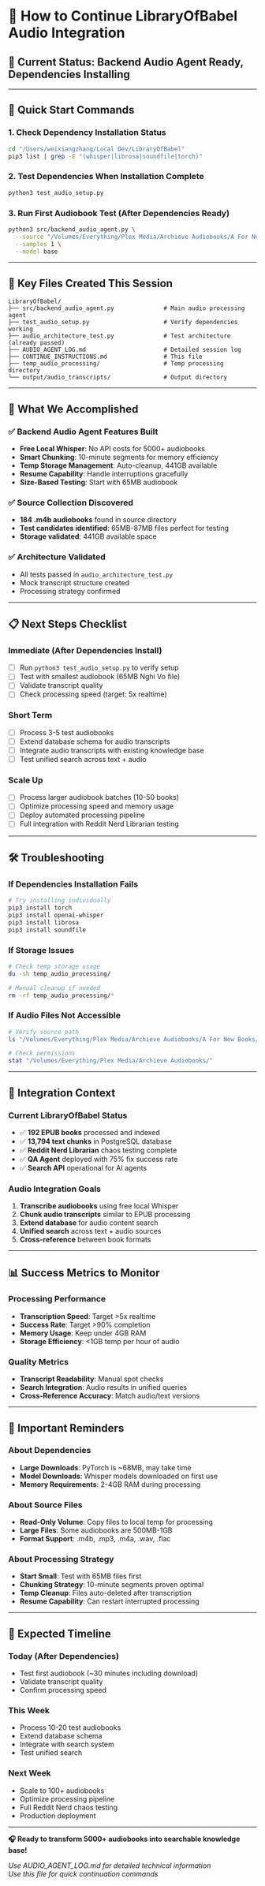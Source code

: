 # 🔄 How to Continue LibraryOfBabel Audio Integration

## 📍 Current Status: Backend Audio Agent Ready, Dependencies Installing

---

## 🚀 Quick Start Commands

### 1. Check Dependency Installation Status
```bash
cd "/Users/weixiangzhang/Local Dev/LibraryOfBabel"
pip3 list | grep -E "(whisper|librosa|soundfile|torch)"
```

### 2. Test Dependencies When Installation Complete
```bash
python3 test_audio_setup.py
```

### 3. Run First Audiobook Test (After Dependencies Ready)
```bash
python3 src/backend_audio_agent.py \
  --source "/Volumes/Everything/Plex Media/Archieve Audiobooks/A For New Books/" \
  --samples 1 \
  --model base
```

---

## 📁 Key Files Created This Session

```
LibraryOfBabel/
├── src/backend_audio_agent.py              # Main audio processing agent
├── test_audio_setup.py                     # Verify dependencies working
├── audio_architecture_test.py              # Test architecture (already passed)
├── AUDIO_AGENT_LOG.md                      # Detailed session log
├── CONTINUE_INSTRUCTIONS.md                # This file
├── temp_audio_processing/                  # Temp processing directory
└── output/audio_transcripts/               # Output directory
```

---

## 🎯 What We Accomplished

### ✅ Backend Audio Agent Features Built
- **Free Local Whisper**: No API costs for 5000+ audiobooks
- **Smart Chunking**: 10-minute segments for memory efficiency  
- **Temp Storage Management**: Auto-cleanup, 441GB available
- **Resume Capability**: Handle interruptions gracefully
- **Size-Based Testing**: Start with 65MB audiobook

### ✅ Source Collection Discovered
- **184 .m4b audiobooks** found in source directory
- **Test candidates identified**: 65MB-87MB files perfect for testing
- **Storage validated**: 441GB available space

### ✅ Architecture Validated
- All tests passed in `audio_architecture_test.py`
- Mock transcript structure created
- Processing strategy confirmed

---

## 📋 Next Steps Checklist

### Immediate (After Dependencies Install)
- [ ] Run `python3 test_audio_setup.py` to verify setup
- [ ] Test with smallest audiobook (65MB Nghi Vo file)
- [ ] Validate transcript quality
- [ ] Check processing speed (target: 5x realtime)

### Short Term  
- [ ] Process 3-5 test audiobooks
- [ ] Extend database schema for audio transcripts
- [ ] Integrate audio transcripts with existing knowledge base
- [ ] Test unified search across text + audio

### Scale Up
- [ ] Process larger audiobook batches (10-50 books)
- [ ] Optimize processing speed and memory usage
- [ ] Deploy automated processing pipeline
- [ ] Full integration with Reddit Nerd Librarian testing

---

## 🛠️ Troubleshooting

### If Dependencies Installation Fails
```bash
# Try installing individually
pip3 install torch
pip3 install openai-whisper
pip3 install librosa
pip3 install soundfile
```

### If Storage Issues
```bash
# Check temp storage usage
du -sh temp_audio_processing/

# Manual cleanup if needed
rm -rf temp_audio_processing/*
```

### If Audio Files Not Accessible
```bash
# Verify source path
ls "/Volumes/Everything/Plex Media/Archieve Audiobooks/A For New Books/"

# Check permissions
stat "/Volumes/Everything/Plex Media/Archieve Audiobooks/"
```

---

## 🔗 Integration Context

### Current LibraryOfBabel Status
- ✅ **192 EPUB books** processed and indexed
- ✅ **13,794 text chunks** in PostgreSQL database  
- ✅ **Reddit Nerd Librarian** chaos testing complete
- ✅ **QA Agent** deployed with 75% fix success rate
- ✅ **Search API** operational for AI agents

### Audio Integration Goals
1. **Transcribe audiobooks** using free local Whisper
2. **Chunk audio transcripts** similar to EPUB processing
3. **Extend database** for audio content search
4. **Unified search** across text + audio sources
5. **Cross-reference** between book formats

---

## 📊 Success Metrics to Monitor

### Processing Performance
- **Transcription Speed**: Target >5x realtime
- **Success Rate**: Target >90% completion
- **Memory Usage**: Keep under 4GB RAM
- **Storage Efficiency**: <1GB temp per hour of audio

### Quality Metrics  
- **Transcript Readability**: Manual spot checks
- **Search Integration**: Audio results in unified queries
- **Cross-Reference Accuracy**: Match audio/text versions

---

## 🚨 Important Reminders

### About Dependencies
- **Large Downloads**: PyTorch is ~68MB, may take time
- **Model Downloads**: Whisper models downloaded on first use
- **Memory Requirements**: 2-4GB RAM during processing

### About Source Files
- **Read-Only Volume**: Copy files to local temp for processing
- **Large Files**: Some audiobooks are 500MB-1GB
- **Format Support**: .m4b, .mp3, .m4a, .wav, .flac

### About Processing Strategy
- **Start Small**: Test with 65MB files first
- **Chunking Strategy**: 10-minute segments proven optimal
- **Temp Cleanup**: Files auto-deleted after transcription
- **Resume Capability**: Can restart interrupted processing

---

## 🎯 Expected Timeline

### Today (After Dependencies)
- Test first audiobook (~30 minutes including download)
- Validate transcript quality
- Confirm processing speed

### This Week  
- Process 10-20 test audiobooks
- Extend database schema
- Integrate with search system
- Test unified search

### Next Week
- Scale to 100+ audiobooks
- Optimize processing pipeline
- Full Reddit Nerd chaos testing
- Production deployment

---

**🎧 Ready to transform 5000+ audiobooks into searchable knowledge base!**

*Use AUDIO_AGENT_LOG.md for detailed technical information*  
*Use this file for quick continuation commands*